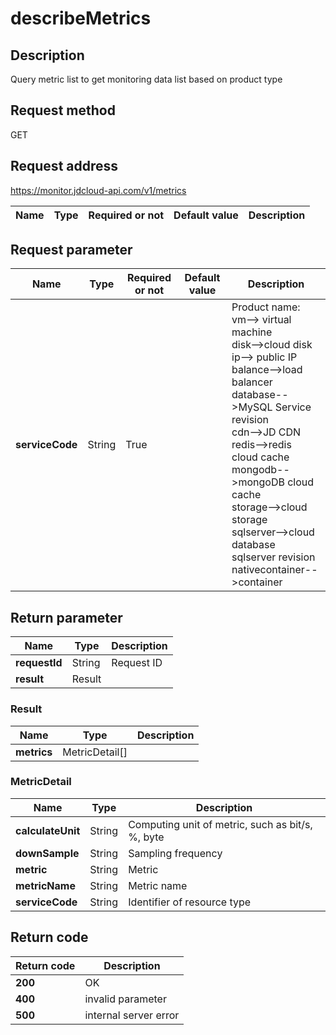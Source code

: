 # describeMetrics


## Description
Query metric list to get monitoring data list based on product type

## Request method
GET

## Request address
https://monitor.jdcloud-api.com/v1/metrics

|Name|Type|Required or not|Default value|Description|
|---|---|---|---|---|

## Request parameter
|Name|Type|Required or not|Default value|Description|
|---|---|---|---|---|
|**serviceCode**|String|True||Product name: <br>vm--> virtual machine<br>disk-->cloud disk<br>ip--> public IP<br>balance-->load balancer<br>database-->MySQL Service revision<br>cdn-->JD CDN<br>redis-->redis cloud cache<br>mongodb-->mongoDB cloud cache<br>storage-->cloud storage<br>sqlserver-->cloud database sqlserver revision <br>nativecontainer-->container<br>|


## Return parameter
|Name|Type|Description|
|---|---|---|
|**requestId**|String|Request ID|
|**result**|Result||


### <a name="Result">Result</a>
|Name|Type|Description|
|---|---|---|
|**metrics**|MetricDetail[]||
### <a name="MetricDetail">MetricDetail</a>
|Name|Type|Description|
|---|---|---|
|**calculateUnit**|String|Computing unit of metric, such as bit/s, %, byte|
|**downSample**|String|Sampling frequency|
|**metric**|String|Metric|
|**metricName**|String|Metric name|
|**serviceCode**|String|Identifier of resource type|

## Return code
|Return code|Description|
|---|---|
|**200**|OK|
|**400**|invalid parameter|
|**500**|internal server error|
